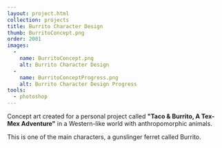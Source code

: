 ```yaml
---
layout: project.html
collection: projects
title: Burrito Character Design
thumb: BurritoConcept.png
order: 2001
images:
  -
    name: BurritoConcept.png
    alt: Burrito Character Design
  -
    name: BurritoConceptProgress.png
    alt: Burrito Character Design Progress
tools:
  - photoshop
---
```


Concept art created for a personal project called **"Taco & Burrito, A Tex-Mex Adventure"** in a Western-like world with anthropomorphic animals.

This is one of the main characters, a gunslinger ferret called Burrito.
